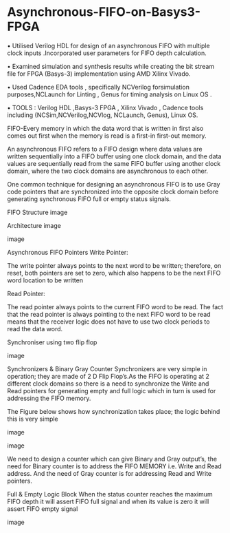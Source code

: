 # Asynchronous-FIFO-on-Basys3-FPGA
• Utilised Verilog HDL for design of an asynchronous FIFO with multiple clock inputs .Incorporated user parameters for FIFO depth calculation.

• Examined simulation and synthesis results while creating the bit stream file for FPGA (Basys-3) implementation using AMD Xilinx Vivado.

• Used Cadence EDA tools , specifically NCVerilog forsimulation purposes,NCLaunch for Linting , Genus for timing analysis on Linux OS .

• TOOLS : Verilog HDL ,Basys-3 FPGA , Xilinx Vivado , Cadence tools including (NCSim,NCVerilog,NCVlog, NCLaunch, Genus), Linux OS.

FIFO-Every memory in which the data word that is written in first also comes out first when the memory is read is a first-in first-out memory.

An asynchronous FIFO refers to a FIFO design where data values are written sequentially into a FIFO buffer using one clock domain, and the data values are sequentially read from the same FIFO buffer using another clock domain, where the two clock domains are asynchronous to each other.

One common technique for designing an asynchronous FIFO is to use Gray code pointers that are synchronized into the opposite clock domain before generating synchronous FIFO full or empty status signals.

FIFO Structure
image

Architecture
image

image

Asynchronous FIFO Pointers
Write Pointer:

The write pointer always points to the next word to be written; therefore, on reset, both pointers are set to zero, which also happens to be the next FIFO word location to be written

Read Pointer:

The read pointer always points to the current FIFO word to be read. The fact that the read pointer is always pointing to the next FIFO word to be read means that the receiver logic does not have to use two clock periods to read the data word.

Synchroniser using two flip flop

image

Synchronizers & Binary Gray Counter
Synchronizers are very simple in operation; they are made of 2 D Flip Flop’s.As the FIFO is operating at 2 different clock domains so there is a need to synchronize the Write and Read pointers for generating empty and full logic which in turn is used for addressing the FIFO memory.

The Figure below shows how synchronization takes place; the logic behind this is very simple

image

image

We need to design a counter which can give Binary and Gray output’s, the need for Binary counter is to address the FIFO MEMORY i.e. Write and Read address. And the need of Gray counter is for addressing Read and Write pointers.

Full & Empty Logic Block
When the status counter reaches the maximum FIFO depth it will assert FIFO full signal and when its value is zero it will assert FIFO empty signal

image
